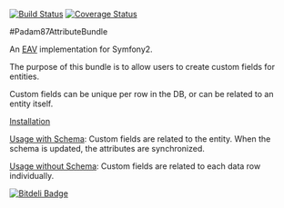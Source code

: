 [![Build Status](https://travis-ci.org/Padam87/AttributeBundle.png?branch=master)](https://travis-ci.org/Padam87/AttributeBundle)
[![Coverage Status](https://coveralls.io/repos/Padam87/AttributeBundle/badge.png)](https://coveralls.io/r/Padam87/AttributeBundle)


#Padam87AttributeBundle

An [EAV](http://en.wikipedia.org/wiki/Entity%E2%80%93attribute%E2%80%93value_model) implementation for Symfony2.

The purpose of this bundle is to allow users to create custom fields for entities.

Custom fields can be unique per row in the DB, or can be related to an entity itself.

[Installation](https://github.com/Padam87/AttributeBundle/blob/master/Resources/doc/installation.md)

[Usage with Schema](https://github.com/Padam87/AttributeBundle/blob/master/Resources/doc/usage_with_schema.md):
Custom fields are related to the entity. When the schema is updated, the attributes are synchronized.

[Usage without Schema](https://github.com/Padam87/AttributeBundle/blob/master/Resources/doc/usage_without_schema.md):
Custom fields are related to each data row individually.

[![Bitdeli Badge](https://d2weczhvl823v0.cloudfront.net/Padam87/attributebundle/trend.png)](https://bitdeli.com/free "Bitdeli Badge")

